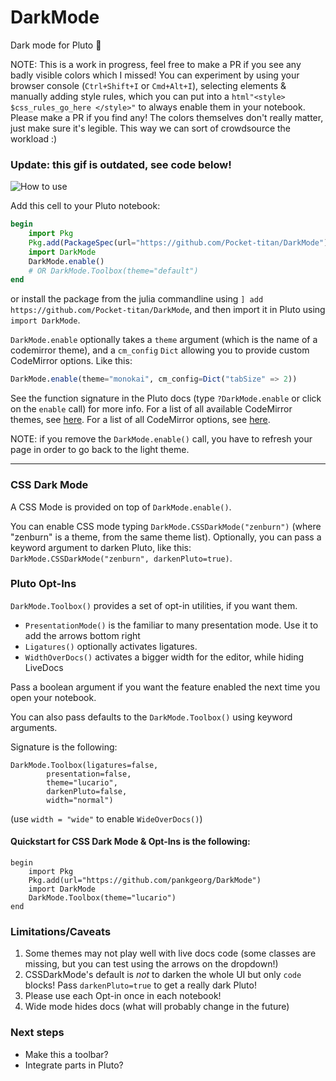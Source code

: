 # DarkMode
Dark mode for Pluto 🎉

NOTE: This is a work in progress, feel free to make a PR if you see any badly visible colors which I missed! You can experiment by using your browser console (`Ctrl+Shift+I` or `Cmd+Alt+I`), selecting elements & manually adding style rules, which you can put into a `html"<style> $css_rules_go_here </style>"` to always enable them in your notebook. Please make a PR if you find any! The colors themselves don't really matter, just make sure it's legible. This way we can sort of crowdsource the workload :)

### Update: this gif is outdated, see code below!
![How to use](https://user-images.githubusercontent.com/4435990/95021467-76416380-0671-11eb-88a5-8c3bfd23a530.gif)

Add this cell to your Pluto notebook:
```julia
begin
    import Pkg
    Pkg.add(PackageSpec(url="https://github.com/Pocket-titan/DarkMode"))
    import DarkMode
    DarkMode.enable()
    # OR DarkMode.Toolbox(theme="default")
end
```
or install the package from the julia commandline using `] add https://github.com/Pocket-titan/DarkMode`, and then import it in Pluto using `import DarkMode`.

`DarkMode.enable` optionally takes a `theme` argument (which is the name of a codemirror theme), and a `cm_config` `Dict` allowing you to provide custom CodeMirror options. Like this:
```julia
DarkMode.enable(theme="monokai", cm_config=Dict("tabSize" => 2))
```
See the function signature in the Pluto docs (type `?DarkMode.enable` or click on the `enable` call) for more info.
For a list of all available CodeMirror themes, see [here](https://codemirror.net/theme/). For a list of all CodeMirror options, see [here](https://codemirror.net/doc/manual.html#config).

NOTE: if you remove the `DarkMode.enable()` call, you have to refresh your page in order to go back to the light theme.

---
### CSS Dark Mode

A CSS Mode is provided on top of `DarkMode.enable()`. 

You can enable CSS mode typing `DarkMode.CSSDarkMode("zenburn")` (where "zenburn" is a theme, from the same theme list). Optionally, you can pass a keyword argument to darken Pluto, like this: `DarkMode.CSSDarkMode("zenburn", darkenPluto=true)`.

### Pluto Opt-Ins

`DarkMode.Toolbox()` provides a set of opt-in utilities, if you want them.

- `PresentationMode()` is the familiar to many presentation mode. Use it to add the arrows bottom right
- `Ligatures()` optionally activates ligatures.
- `WidthOverDocs()` activates a bigger width for the editor, while hiding LiveDocs

Pass a boolean argument if you want the feature enabled the next time you open your notebook.

You can also pass defaults to the `DarkMode.Toolbox()` using keyword arguments.

Signature is the following: 
```
DarkMode.Toolbox(ligatures=false,
		presentation=false,
		theme="lucario",
		darkenPluto=false,
		width="normal")
```

(use `width = "wide"` to enable `WideOverDocs()`)

#### Quickstart for CSS Dark Mode & Opt-Ins is the following:

```
begin
    import Pkg
    Pkg.add(url="https://github.com/pankgeorg/DarkMode")
    import DarkMode
    DarkMode.Toolbox(theme="lucario")
end
```

### Limitations/Caveats

1. Some themes may not play well with live docs code (some classes are missing, but you can test using the arrows on the dropdown!)
2. CSSDarkMode's default is *not* to darken the whole UI but only `code` blocks! Pass `darkenPluto=true` to get a really dark Pluto!
3. Please use each Opt-in once in each notebook!
4. Wide mode hides docs (what will probably change in the future)

### Next steps

- Make this a toolbar?
- Integrate parts in Pluto?

